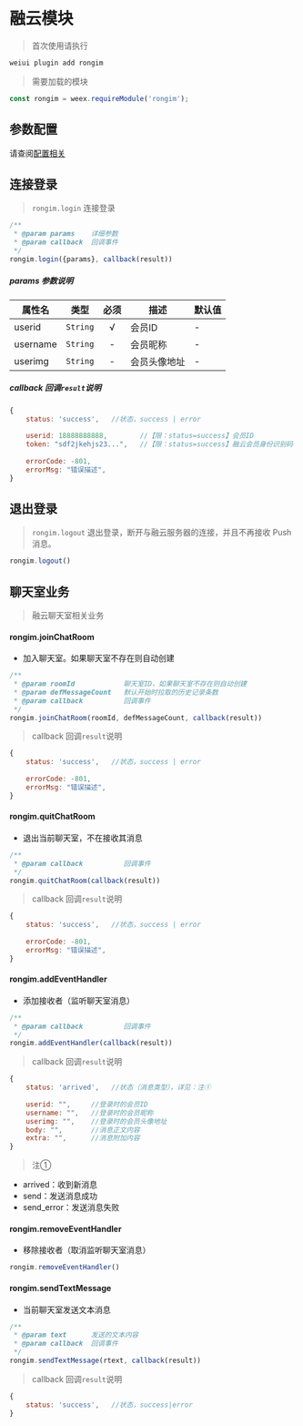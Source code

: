 # 融云模块

> 首次使用请执行

```bash
weiui plugin add rongim
```

> 需要加载的模块

```js
const rongim = weex.requireModule('rongim');
```

## 参数配置

请查阅[配置相关](../guide/config)

## 连接登录

> `rongim.login` 连接登录

```js
/**
 * @param params    详细参数
 * @param callback  回调事件
 */
rongim.login({params}, callback(result))
``` 

##### params 参数说明

| 属性名 | 类型 | 必须 | 描述 | 默认值 |
| --- | --- | :-: | --- | --- |
| userid | `String` | √ | 会员ID | - |
| username | `String` | - | 会员昵称 | - |
| userimg | `String` | - | 会员头像地址 | - |

##### callback 回调`result`说明

```js
{
    status: 'success',   //状态，success | error
    
    userid: 18888888888,        //【限：status=success】会员ID
    token: "sdf2jkehjs23...",   //【限：status=success】融云会员身份识别码
    
    errorCode: -801,
    errorMsg: "错误描述",
}
```

## 退出登录

> `rongim.logout` 退出登录，断开与融云服务器的连接，并且不再接收 Push 消息。

```js
rongim.logout()
```

## 聊天室业务

> 融云聊天室相关业务

#### rongim.joinChatRoom

* 加入聊天室。如果聊天室不存在则自动创建

```js
/**
 * @param roomId            聊天室ID，如果聊天室不存在则自动创建
 * @param defMessageCount   默认开始时拉取的历史记录条数
 * @param callback          回调事件
 */
rongim.joinChatRoom(roomId, defMessageCount, callback(result))
``` 

> callback 回调`result`说明

```js
{
    status: 'success',   //状态，success | error
    
    errorCode: -801,
    errorMsg: "错误描述",
}
```

#### rongim.quitChatRoom

* 退出当前聊天室，不在接收其消息

```js
/**
 * @param callback          回调事件
 */
rongim.quitChatRoom(callback(result))
``` 

> callback 回调`result`说明

```js
{
    status: 'success',   //状态，success | error
    
    errorCode: -801,
    errorMsg: "错误描述",
}
```

#### rongim.addEventHandler

* 添加接收者（监听聊天室消息）

```js
/**
 * @param callback          回调事件
 */
rongim.addEventHandler(callback(result))
``` 

> callback 回调`result`说明

```js
{
    status: 'arrived',   //状态（消息类型），详见：注①
    
    userid: "",     //登录时的会员ID
    username: "",   //登录时的会员昵称
    userimg: "",    //登录时的会员头像地址
    body: "",       //消息正文内容
    extra: "",      //消息附加内容
}
```

> 注①

* arrived：收到新消息
* send：发送消息成功
* send_error：发送消息失败


#### rongim.removeEventHandler

* 移除接收者（取消监听聊天室消息）

```js
rongim.removeEventHandler()
``` 

#### rongim.sendTextMessage

* 当前聊天室发送文本消息

```js
/**
 * @param text      发送的文本内容
 * @param callback  回调事件
 */
rongim.sendTextMessage(rtext, callback(result))
``` 

> callback 回调`result`说明

```js
{
    status: 'success',   //状态，success|error
}
```
